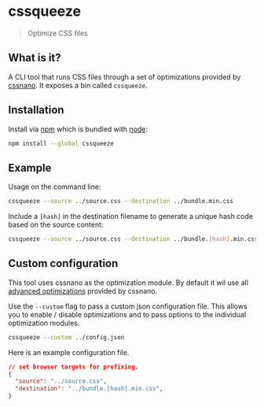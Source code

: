 # cssqueeze

> Optimize CSS files

## What is it?

A CLI tool that runs CSS files through a set of optimizations provided by [cssnano](https://github.com/ben-eb/cssnano). It exposes a bin called `cssqueeze`.

## Installation

Install via [npm](https://www.npmjs.com/) which is bundled with [node](https://nodejs.org/en/):

```bash
npm install --global cssqueeze
```

## Example

Usage on the command line:

```bash
cssqueeze --source ../source.css --destination ../bundle.min.css
```

Include a `[hash]` in the destination filename to generate a unique hash code based on the source content:

```bash
cssqueeze --source ../source.css --destination ../bundle.[hash].min.css
```

## Custom configuration

This tool uses cssnano as the optimization module. By default it wil use all [advanced optimizations](http://cssnano.co/guides/optimisations/#what-optimisations-do-you-support) provided by cssnano.

Use the `--custom` flag to pass a custom json configuration file. This allows you to enable / disable optimizations and to pass options to the individual optimization modules.

```bash
cssqueeze --custom ../config.json
```

Here is an example configuration file.

```json
// set browser targets for prefixing.
{
  "source": "../source.css",
  "destination": "../bundle.[hash].min.css",
}
```
